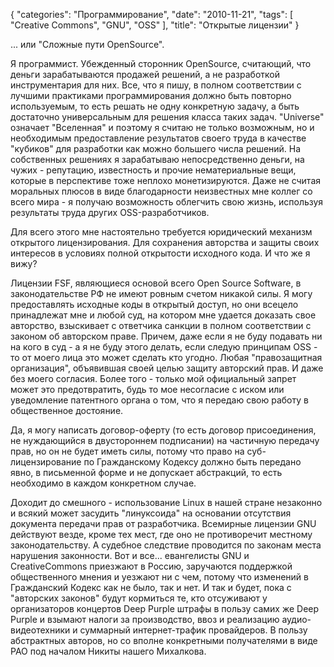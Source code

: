 {
   "categories": "Программирование",
   "date": "2010-11-21",
   "tags": [
      "Creative Commons",
      "GNU",
      "OSS"
   ],
   "title": "Открытые лицензии"
}

... или "Сложные пути OpenSource".

Я программист. Убежденный сторонник OpenSource, считающий, что деньги зарабатываются продажей решений, а не разработкой инструментария для них. Все, что я пишу, в полном соответствии с лучшими практиками программирования должно быть повторно используемым, то есть решать не одну конкретную задачу, а быть достаточно универсальным для решения класса таких задач. "Universe" означает "Вселенная" и поэтому я считаю не только возможным, но и необходимым предоставление результатов своего труда в качестве "кубиков" для разработки как можно большего числа решений. На собственных решениях я зарабатываю непосредственно деньги, на чужих - репутацию, известность и прочие нематериальные вещи, которые в перспективе тоже неплохо монетизируются. Даже не считая моральных плюсов в виде благодарности неизвестных мне коллег со всего мира - я получаю возможность облегчить свою жизнь, используя результаты труда других OSS-разработчиков.

Для всего этого мне настоятельно требуется юридический механизм открытого лицензирования. Для сохранения авторства и защиты своих интересов в условиях полной открытости исходного кода. И что же я вижу?

Лицензии FSF, являющиеся основой всего Open Source Software, в законодательстве РФ не имеют ровным счетом никакой силы. Я могу предоставлять исходные коды в открытый доступ, но они всецело принадлежат мне и любой суд, на котором мне удается доказать свое авторство, взыскивает с ответчика санкции в полном соответствии с законом об авторском праве. Причем, даже если я не буду подавать ни на кого в суд - а я не буду этого делать, если следую принципам OSS - то от моего лица это может сделать кто угодно. Любая "правозащитная организация", объявившая своей целью защиту авторский прав. И даже без моего согласия. Более того - только мой официальный запрет может это предотвратить, будь то мое несогласие с иском или уведомление патентного органа о том, что я передаю свою работу в общественное достояние.

Да, я могу написать договор-оферту (то есть договор присоединения, не нуждающийся в двустороннем подписании) на частичную передачу прав, но он не будет иметь силы, потому что право на суб-лицензирование по Гражданскому Кодексу должно быть передано явно, в письменной форме и не допускает абстракций, то есть необходимо в каждом конкретном случае.

Доходит до смешного - использование Linux в нашей стране незаконно и всякий может засудить "линуксоида" на основании отсутствия документа передачи прав от разработчика. Всемирные лицензии GNU действуют везде, кроме тех мест, где оно не противоречит местному законодательству. А судебное следствие проводится по законам места нарушения законности. Вот и все... евангелисты GNU и CreativeCommons приезжают в Россию, заручаются поддержкой общественного мнения и уезжают ни с чем, потому что изменений в Гражданский Кодекс как не было, так и нет. И так и будет, пока с "авторских законов" будут кормиться те, кто отсуживают у организаторов концертов Deep Purple штрафы в пользу самих же Deep Purple и взымают налоги за производство, ввоз и реализацию аудио-видеотехники и суммарный интернет-трафик провайдеров. В пользу абстрактных авторов, но со вполне конкретными получателями в виде РАО под началом Никиты нашего Михалкова.
